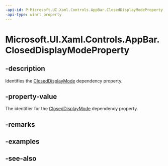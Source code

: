 ```yaml
---
-api-id: P:Microsoft.UI.Xaml.Controls.AppBar.ClosedDisplayModeProperty
-api-type: winrt property
---
```


<!-- Property syntax
public Windows.UI.Xaml.DependencyProperty ClosedDisplayModeProperty { get; }
-->

# Microsoft.UI.Xaml.Controls.AppBar.ClosedDisplayModeProperty

## -description
Identifies the [ClosedDisplayMode](appbar_closeddisplaymode.md) dependency property.

## -property-value
The identifier for the [ClosedDisplayMode](appbar_closeddisplaymode.md) dependency property.

## -remarks

## -examples

## -see-also

